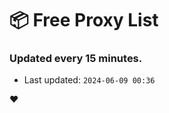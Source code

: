 # :package: Free Proxy List
### Updated every 15 minutes.

- Last updated: `2024-06-09 00:36`

:heart:
